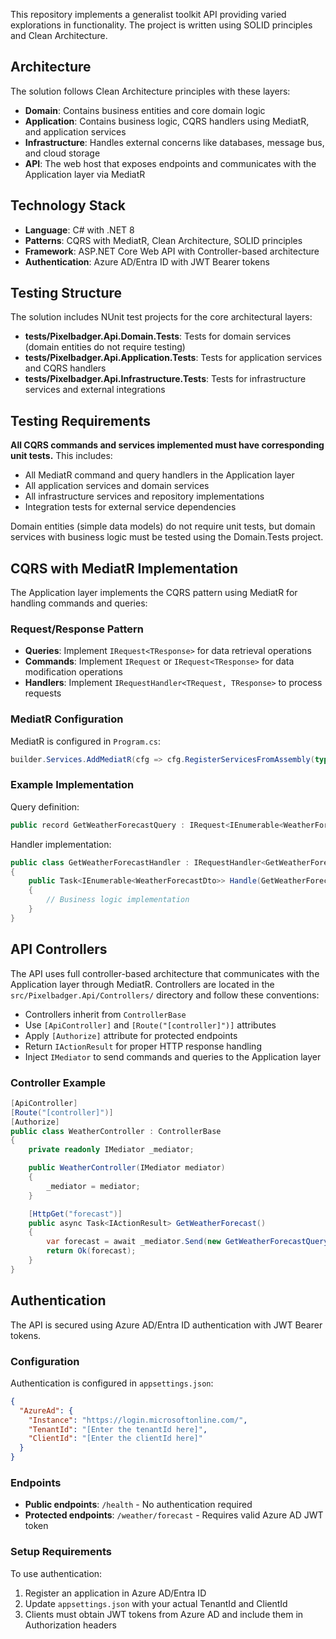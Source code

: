 This repository implements a generalist toolkit API providing varied explorations in functionality.
The project is written using SOLID principles and Clean Architecture.

## Architecture

The solution follows Clean Architecture principles with these layers:

- **Domain**: Contains business entities and core domain logic
- **Application**: Contains business logic, CQRS handlers using MediatR, and application services
- **Infrastructure**: Handles external concerns like databases, message bus, and cloud storage
- **API**: The web host that exposes endpoints and communicates with the Application layer via MediatR

## Technology Stack

- **Language**: C# with .NET 8
- **Patterns**: CQRS with MediatR, Clean Architecture, SOLID principles
- **Framework**: ASP.NET Core Web API with Controller-based architecture
- **Authentication**: Azure AD/Entra ID with JWT Bearer tokens

## Testing Structure

The solution includes NUnit test projects for the core architectural layers:

- **tests/Pixelbadger.Api.Domain.Tests**: Tests for domain services (domain entities do not require testing)
- **tests/Pixelbadger.Api.Application.Tests**: Tests for application services and CQRS handlers
- **tests/Pixelbadger.Api.Infrastructure.Tests**: Tests for infrastructure services and external integrations

## Testing Requirements

**All CQRS commands and services implemented must have corresponding unit tests.** This includes:

- All MediatR command and query handlers in the Application layer
- All application services and domain services
- All infrastructure services and repository implementations
- Integration tests for external service dependencies

Domain entities (simple data models) do not require unit tests, but domain services with business logic must be tested using the Domain.Tests project.

## CQRS with MediatR Implementation

The Application layer implements the CQRS pattern using MediatR for handling commands and queries:

### Request/Response Pattern

- **Queries**: Implement `IRequest<TResponse>` for data retrieval operations
- **Commands**: Implement `IRequest` or `IRequest<TResponse>` for data modification operations
- **Handlers**: Implement `IRequestHandler<TRequest, TResponse>` to process requests

### MediatR Configuration

MediatR is configured in `Program.cs`:

```csharp
builder.Services.AddMediatR(cfg => cfg.RegisterServicesFromAssembly(typeof(GetWeatherForecastHandler).Assembly));
```

### Example Implementation

Query definition:
```csharp
public record GetWeatherForecastQuery : IRequest<IEnumerable<WeatherForecastDto>>;
```

Handler implementation:
```csharp
public class GetWeatherForecastHandler : IRequestHandler<GetWeatherForecastQuery, IEnumerable<WeatherForecastDto>>
{
    public Task<IEnumerable<WeatherForecastDto>> Handle(GetWeatherForecastQuery request, CancellationToken cancellationToken)
    {
        // Business logic implementation
    }
}
```

## API Controllers

The API uses full controller-based architecture that communicates with the Application layer through MediatR. Controllers are located in the `src/Pixelbadger.Api/Controllers/` directory and follow these conventions:

- Controllers inherit from `ControllerBase`
- Use `[ApiController]` and `[Route("[controller]")]` attributes
- Apply `[Authorize]` attribute for protected endpoints
- Return `IActionResult` for proper HTTP response handling
- Inject `IMediator` to send commands and queries to the Application layer

### Controller Example

```csharp
[ApiController]
[Route("[controller]")]
[Authorize]
public class WeatherController : ControllerBase
{
    private readonly IMediator _mediator;

    public WeatherController(IMediator mediator)
    {
        _mediator = mediator;
    }

    [HttpGet("forecast")]
    public async Task<IActionResult> GetWeatherForecast()
    {
        var forecast = await _mediator.Send(new GetWeatherForecastQuery());
        return Ok(forecast);
    }
}
```

## Authentication

The API is secured using Azure AD/Entra ID authentication with JWT Bearer tokens.

### Configuration

Authentication is configured in `appsettings.json`:

```json
{
  "AzureAd": {
    "Instance": "https://login.microsoftonline.com/",
    "TenantId": "[Enter the tenantId here]",
    "ClientId": "[Enter the clientId here]"
  }
}
```

### Endpoints

- **Public endpoints**: `/health` - No authentication required
- **Protected endpoints**: `/weather/forecast` - Requires valid Azure AD JWT token

### Setup Requirements

To use authentication:

1. Register an application in Azure AD/Entra ID
2. Update `appsettings.json` with your actual TenantId and ClientId
3. Clients must obtain JWT tokens from Azure AD and include them in Authorization headers
